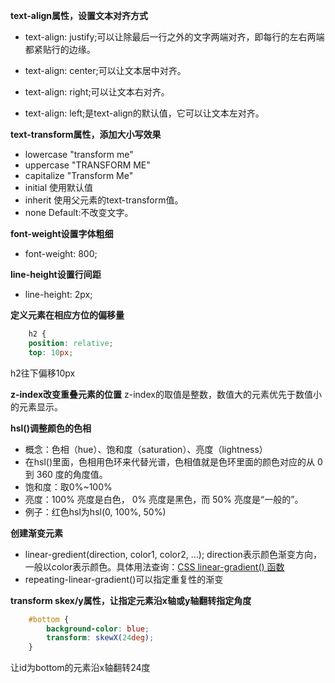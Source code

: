 **text-align属性，设置文本对齐方式**
- text-align: justify;可以让除最后一行之外的文字两端对齐，即每行的左右两端都紧贴行的边缘。

- text-align: center;可以让文本居中对齐。

- text-align: right;可以让文本右对齐。

- text-align: left;是text-align的默认值，它可以让文本左对齐。

**text-transform属性，添加大小写效果**
- lowercase	"transform me"
- uppercase	"TRANSFORM ME"
- capitalize	"Transform Me"
- initial	使用默认值
- inherit	使用父元素的text-transform值。
- none	Default:不改变文字。

**font-weight设置字体粗细**
- font-weight: 800;

**line-height设置行间距**
- line-height: 2px;

**定义元素在相应方位的偏移量**
```css
	h2 {
    position: relative;
	top: 10px;
```
h2往下偏移10px

**z-index改变重叠元素的位置**
z-index的取值是整数，数值大的元素优先于数值小的元素显示。

**hsl()调整颜色的色相**
- 概念：色相（hue）、饱和度（saturation）、亮度（lightness）
- 在hsl()里面，色相用色环来代替光谱，色相值就是色环里面的颜色对应的从 0 到 360 度的角度值。
- 饱和度：取0%~100%
- 亮度：100% 亮度是白色， 0% 亮度是黑色，而 50% 亮度是“一般的”。
- 例子：红色hsl为hsl(0, 100%, 50%)

**创建渐变元素**
- linear-gredient(direction, color1, color2, ...); direction表示颜色渐变方向，一般以color表示颜色。具体用法查询：[CSS linear-gradient() 函数](https://www.runoob.com/cssref/func-linear-gradient.html)
- repeating-linear-gradient()可以指定重复性的渐变

**transform skex/y属性，让指定元素沿x轴或y轴翻转指定角度**
```css
	#bottom {
		background-color: blue;
		transform: skewX(24deg);
	}
```
让id为bottom的元素沿x轴翻转24度

